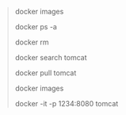 > docker images
> 
> docker ps -a
> 
> docker rm <CONTAINER ID>
> 
> docker search tomcat
> 
> docker pull tomcat
> 
> docker images
> 
> docker -it -p 1234:8080 tomcat